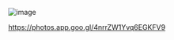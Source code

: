 ![image](https://github.com/6bumB/themeba/assets/95079814/53608f89-c0ba-45e4-abde-c8679459d680)


https://photos.app.goo.gl/4nrrZW1Yvq6EGKFV9

